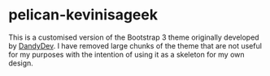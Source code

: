 # pelican-kevinisageek

This is a customised version of the Bootstrap 3 theme originally developed by
[DandyDev](https://github.com/DandyDev). I have removed large chunks of the theme that are not useful for my purposes with the intention of using it as a skeleton for my own design.
